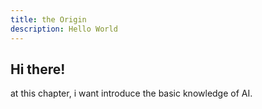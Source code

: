```yaml
---
title: the Origin
description: Hello World
---
```


## Hi there!

at this chapter, i want introduce the basic knowledge of AI.
